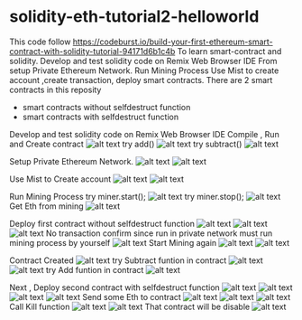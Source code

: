 # solidity-eth-tutorial2-helloworld
This code follow https://codeburst.io/build-your-first-ethereum-smart-contract-with-solidity-tutorial-94171d6b1c4b 
To learn smart-contract and solidity. 
Develop and test solidity code on Remix Web Browser IDE
From setup Private Ethereum Network.
Run Mining Process
Use Mist to create account ,create transaction, deploy smart contracts.
There are 2 smart contracts in this reposity
- smart contracts without selfdestruct function 
- smart contracts with selfdestruct function 

Develop and test solidity code on Remix Web Browser IDE
Compile , Run and Create contract
![alt text](https://s9.postimg.org/n2ziicqn3/Image_1.png)
try add()
![alt text](https://s9.postimg.org/5cxtxc07j/Image_2.png)
try subtract()
![alt text](https://s9.postimg.org/vy0csxklb/Image_3.png)

Setup Private Ethereum Network.
![alt text](https://s9.postimg.org/n2ziidli7/Image_4.png)
![alt text](https://s9.postimg.org/k8wd4y6hb/Image_5.png)


Use Mist to Create account
![alt text](https://s9.postimg.org/nsiauqtrj/Image_6.png)
![alt text](https://s9.postimg.org/m0pbzv59r/Image_7.png)

Run Mining Process
try miner.start();
![alt text](https://s9.postimg.org/difvvhgqn/Image_8.png)
try miner.stop();
![alt text](https://s9.postimg.org/bqmx0m7of/Image_9.png)
Get Eth from mining
![alt text](https://s9.postimg.org/q9u220ldr/Image_10.png)


Deploy first contract without selfdestruct function 
![alt text](https://s9.postimg.org/9yty5qbgv/Image_11.png)
![alt text](https://s9.postimg.org/nfqwom17z/Image_12.png)
![alt text](https://s9.postimg.org/gcj190b7z/Image_13.png)
No transaction confirm since run in private network must run mining process by yourself
![alt text](https://s9.postimg.org/hsujqmben/Image_14.png)
Start Mining again
![alt text](https://s9.postimg.org/ablcbxwbj/Image_15.png)
![alt text](https://s9.postimg.org/s1n0wyugv/Image_16.png)

Contract Created
![alt text](https://s9.postimg.org/itusgapzj/Image_17.png)
try Subtract funtion in contract
![alt text](https://s9.postimg.org/kyf5hdjwf/Image_18.png)
![alt text](https://s9.postimg.org/4annevhf3/Image_19.png)
try Add funtion in contract
![alt text](https://s9.postimg.org/x1kh4ezy7/Image_20.png)

Next , Deploy second contract with selfdestruct function 
![alt text](https://s9.postimg.org/hg35keqjz/Image_21.png)
![alt text](https://s9.postimg.org/hsujqlgjj/Image_22.png)
![alt text](https://s9.postimg.org/51gdk3ehb/Image_23.png)
![alt text](https://s9.postimg.org/6t9cf0spb/Image_29.png)
Send some Eth to contract
![alt text](https://s9.postimg.org/jxewrpsgv/Image_30.png)
![alt text](https://s9.postimg.org/51gdk3twv/Image_31.png)
![alt text](https://s9.postimg.org/3z671l5yn/Image_32.png)
Call Kill function
![alt text](https://s9.postimg.org/s2wypw3v3/Image_33.png)
![alt text](https://s9.postimg.org/g11kvra27/Image_34.png)
That contract will be disable
![alt text](https://s9.postimg.org/ssfr29c4f/Image_35.png)

























